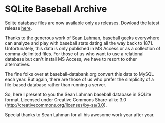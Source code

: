 # SQLite Baseball Archive

Sqlite database files are now available only as releases.  Dowload the latest release [here](https://github.com/jknecht/baseball-archive-sqlite/releases/latest).

Thanks to the generous work of [Sean Lahman](https://www.seanlahman.com/baseball-archive/statistics), baseball geeks everywhere can 
analyze and play with baseball stats dating all the way back to 1871.
Unfortunately, this data is only published in MS Access or as a collection
of comma-delimited files.  For those of us who want to use a relational
database but can't install MS Access, we have to resort to other alternatives.

The fine folks over at baseball-databank.org convert this data to MySQL
each year.  But again, there are those of us who prefer the simplicity
of a file-based database rather than running a server.

So, here I present to you the Sean Lahman baseball database in SQLite format.
Licensed under Creative Commons Share-alike 3.0 (http://creativecommons.org/licenses/by-sa/3.0).

Special thanks to Sean Lahman for all his awesome work year after year.

